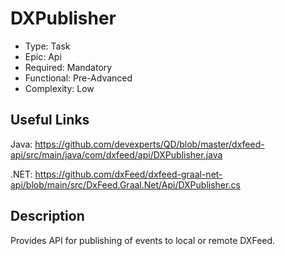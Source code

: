﻿# DXPublisher

* Type: Task
* Epic: Api
* Required: Mandatory
* Functional: Pre-Advanced
* Complexity: Low

## Useful Links

Java:
https://github.com/devexperts/QD/blob/master/dxfeed-api/src/main/java/com/dxfeed/api/DXPublisher.java

.NET:
https://github.com/dxFeed/dxfeed-graal-net-api/blob/main/src/DxFeed.Graal.Net/Api/DXPublisher.cs

## Description

Provides API for publishing of events to local or remote DXFeed.
